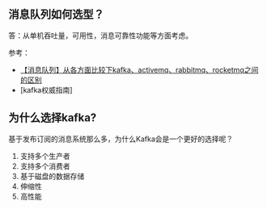 ## 消息队列如何选型？
答：从单机吞吐量，可用性，消息可靠性功能等方面考虑。

参考：
- [【消息队列】从各方面比较下kafka、activemq、rabbitmq、rocketmq之间的区别](https://www.cnblogs.com/756623607-zhang/p/10505640.html)
- [kafka权威指南]

## 为什么选择kafka?
基于发布订阅的消息系统那么多，为什么Kafka会是一个更好的选择呢？
1. 支持多个生产者
2. 支持多个消费者
3. 基于磁盘的数据存储
4. 伸缩性
5. 高性能

